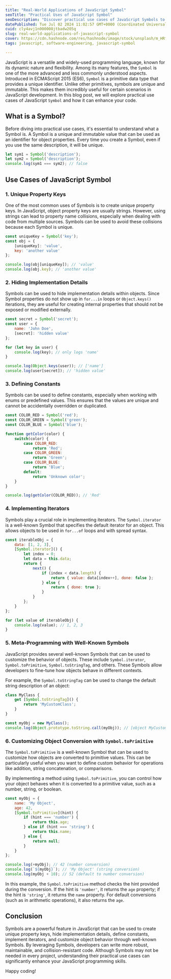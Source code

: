 ```yaml
---
title: "Real-World Applications of JavaScript Symbol"
seoTitle: "Practical Uses of JavaScript Symbol"
seoDescription: "Discover practical use cases of JavaScript Symbols to enhance your code with unique property keys, hidden details, custom behavior, and more"
datePublished: Tue Jul 02 2024 11:02:57 GMT+0000 (Coordinated Universal Time)
cuid: cly4avj1n000008jtbadw205q
slug: real-world-applications-of-javascript-symbol
cover: https://cdn.hashnode.com/res/hashnode/image/stock/unsplash/m_HRfLhgABo/upload/2abfb5c9cbb8643dad0e3c083c276ea8.jpeg
tags: javascript, software-engineering, javascript-symbol

---
```


JavaScript is a versatile and widely-used programming language, known for its dynamic nature and flexibility. Among its many features, the `Symbol` is one of the more advanced and less commonly understood aspects. Introduced in ECMAScript 2015 (ES6), `Symbol` is a primitive data type that provides a unique identifier. Unlike other primitives, symbols are unique and immutable. This makes them incredibly useful for certain scenarios in JavaScript development. In this blog post, we will explore practical use cases of JavaScript `Symbol` and how it can enhance your code.

## What is a Symbol?

Before diving into practical use cases, it's essential to understand what a Symbol is. A Symbol is a unique and immutable value that can be used as an identifier for object properties. Every time you create a Symbol, even if you use the same description, it will be unique.

```javascript
let sym1 = Symbol('description');
let sym2 = Symbol('description');
console.log(sym1 === sym2); // false
```

## Use Cases of JavaScript Symbol

### 1\. **Unique Property Keys**

One of the most common uses of Symbols is to create unique property keys. In JavaScript, object property keys are usually strings. However, using strings can lead to property name collisions, especially when dealing with code from multiple sources. Symbols can be used to avoid these collisions because each Symbol is unique.

```javascript
const uniqueKey = Symbol('key');
const obj = {
    [uniqueKey]: 'value',
    key: 'another value'
};

console.log(obj[uniqueKey]); // 'value'
console.log(obj.key); // 'another value'
```

### 2\. **Hiding Implementation Details**

Symbols can be used to hide implementation details within objects. Since Symbol properties do not show up in `for...in` loops or `Object.keys()` iterations, they are useful for creating internal properties that should not be exposed or modified externally.

```javascript
const secret = Symbol('secret');
const user = {
    name: 'John Doe',
    [secret]: 'hidden value'
};

for (let key in user) {
    console.log(key); // only logs 'name'
}

console.log(Object.keys(user)); // ['name']
console.log(user[secret]); // 'hidden value'
```

### 3\. **Defining Constants**

Symbols can be used to define constants, especially when working with enums or predefined values. This ensures that the values are unique and cannot be accidentally overridden or duplicated.

```javascript
const COLOR_RED = Symbol('red');
const COLOR_GREEN = Symbol('green');
const COLOR_BLUE = Symbol('blue');

function getColor(color) {
    switch(color) {
        case COLOR_RED:
            return 'Red';
        case COLOR_GREEN:
            return 'Green';
        case COLOR_BLUE:
            return 'Blue';
        default:
            return 'Unknown color';
    }
}

console.log(getColor(COLOR_RED)); // 'Red'
```

### 4\. **Implementing Iterators**

Symbols play a crucial role in implementing iterators. The `Symbol.iterator` is a well-known Symbol that specifies the default iterator for an object. This allows objects to be used in `for...of` loops and with spread syntax.

```javascript
const iterableObj = {
    data: [1, 2, 3],
    [Symbol.iterator]() {
        let index = 0;
        let data = this.data;
        return {
            next() {
                if (index < data.length) {
                    return { value: data[index++], done: false };
                } else {
                    return { done: true };
                }
            }
        };
    }
};

for (let value of iterableObj) {
    console.log(value); // 1, 2, 3
}
```

### 5\. **Meta-Programming with Well-Known Symbols**

JavaScript provides several well-known Symbols that can be used to customize the behavior of objects. These include `Symbol.iterator`, `Symbol.toPrimitive`, `Symbol.toStringTag`, and others. These Symbols allow developers to fine-tune how objects behave in different contexts.

For example, the `Symbol.toStringTag` can be used to change the default string description of an object:

```javascript
class MyClass {
    get [Symbol.toStringTag]() {
        return 'MyCustomClass';
    }
}

const myObj = new MyClass();
console.log(Object.prototype.toString.call(myObj)); // [object MyCustomClass]
```

### 6\. **Customizing Object Conversion with** `Symbol.toPrimitive`

The `Symbol.toPrimitive` is a well-known Symbol that can be used to customize how objects are converted to primitive values. This can be particularly useful when you want to define custom behavior for operations like addition, string concatenation, or comparisons.

By implementing a method using `Symbol.toPrimitive`, you can control how your object behaves when it is converted to a primitive value, such as a number, string, or boolean.

```javascript
const myObj = {
    name: 'My Object',
    age: 42,
    [Symbol.toPrimitive](hint) {
        if (hint === 'number') {
            return this.age;
        } else if (hint === 'string') {
            return this.name;
        } else {
            return null;
        }
    }
};

console.log(+myObj); // 42 (number conversion)
console.log(`${myObj}`); // 'My Object' (string conversion)
console.log(myObj + 10); // 52 (default to number conversion)
```

In this example, the `Symbol.toPrimitive` method checks the hint provided during the conversion. If the hint is `'number'`, it returns the `age` property; if the hint is `'string'`, it returns the `name` property. For default conversions (such as in arithmetic operations), it also returns the `age`.

## Conclusion

Symbols are a powerful feature in JavaScript that can be used to create unique property keys, hide implementation details, define constants, implement iterators, and customize object behavior through well-known Symbols. By leveraging Symbols, developers can write more robust, maintainable, and collision-resistant code. Although Symbols may not be needed in every project, understanding their practical use cases can significantly enhance your JavaScript programming skills.

Happy coding!